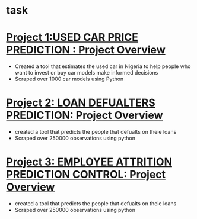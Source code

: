 # task

# [Project 1:USED CAR PRICE PREDICTION : Project Overview](https://github.com/gabrieliyeh/task/blob/main/Car_Prediction_Analysis.ipynb)
* Created a tool that estimates the used car in Nigeria to help people who want to invest or buy car models make informed decisions
* Scraped over 1000 car models using Python

# [Project 2: LOAN DEFUALTERS PREDICTION: Project Overview](https://github.com/gabrieliyeh/task/blob/904935615efd33e52f3e952106d7ea46fa7ee2a7/LOAN_DEFAULTERS_ANALYSIS.ipynb)
* created a tool that predicts the people that defualts on theie loans
* Scraped over 250000 observations using python

# [Project 3: EMPLOYEE ATTRITION PREDICTION CONTROL: Project Overview](https://github.com/gabrieliyeh/task/blob/main/Employee_Attrition%20Control.ipynb)
* created a tool that predicts the people that defualts on theie loans
* Scraped over 250000 observations using python
